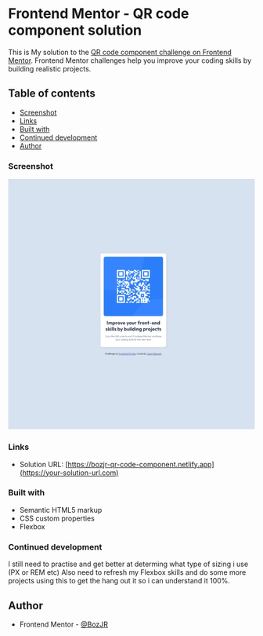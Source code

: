 # Frontend Mentor - QR code component solution

This is My solution to the [QR code component challenge on Frontend Mentor](https://www.frontendmentor.io/challenges/qr-code-component-iux_sIO_H). Frontend Mentor challenges help you improve your coding skills by building realistic projects. 


## Table of contents

  - [Screenshot](#screenshot)
  - [Links](#links)
  - [Built with](#built-with)
  - [Continued development](#continued-development)
  - [Author](#author)



### Screenshot

![](./completion%20pic/qr-code-component-screenshot.jpeg)


### Links

- Solution URL: [https://bozjr-qr-code-component.netlify.app](https://your-solution-url.com)


### Built with

- Semantic HTML5 markup
- CSS custom properties
- Flexbox


### Continued development

I still need to practise and get better at determing what type of sizing i use (PX or REM etc) Also need to refresh my Flexbox skills and do some more projects using this to get the hang out it so i can understand it 100%. 


## Author

- Frontend Mentor - [@BozJR](https://www.frontendmentor.io/profile/BozJR)

